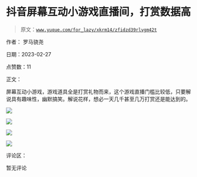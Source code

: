 # 抖音屏幕互动小游戏直播间，打赏数据高

> 原文：[`www.yuque.com/for_lazy/xkrm14/zfidzd39rlvgm42t`](https://www.yuque.com/for_lazy/xkrm14/zfidzd39rlvgm42t)



作者： 罗马骁尧 

日期：2023-02-27 

点赞数：11 

正文： 

屏幕互动小游戏，游戏道具全是打赏礼物而来，这个游戏直播门槛比较低，只要解说具有趣味性，幽默搞笑。解说花样，想必一天几千甚至几万打赏还是能达到的。 

![](img/4988e34020df0e9c5a9c9d0c6d52b6b4.png) 

![](img/832a14a574eab6481ac86c41d913af6e.png) 

![](img/53b76f3e8421981f2479118f755ae51b.png)  

![](img/da7e2cb5e2c04a9fe43aacf0243e989e.png) 

评论区： 

暂无评论 

